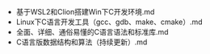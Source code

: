 - 基于WSL2和Clion搭建Win下C开发环境.md
- Linux下C语言开发工具（gcc、gdb、make、cmake）.md
- 全面、详细、通俗易懂的C语言语法和标准库.md
- C语言版数据结构和算法（持续更新）.md